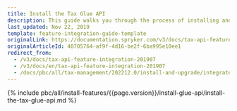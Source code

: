 ```yaml
---
title: Install the Tax Glue API
description: This guide walks you through the process of installing and configuring the Product Tax Sets API feature in your project.
last_updated: Nov 22, 2019
template: feature-integration-guide-template
originalLink: https://documentation.spryker.com/v3/docs/tax-api-feature-integration-201907
originalArticleId: 48705764-af9f-4d16-be2f-6ba995e10ee1
redirect_from:
  - /v3/docs/tax-api-feature-integration-201907
  - /v3/docs/en/tax-api-feature-integration-201907
  - /docs/pbc/all/tax-management/202212.0/install-and-upgrade/integrate-the-tax-glue-api.html
---
```


{% include pbc/all/install-features/{{page.version}}/install-glue-api/install-the-tax-glue-api.md %} <!-- To edit, see /_includes/pbc/all/install-features/202212.0/install-glue-api/install-the-tax-glue-api.md -->
